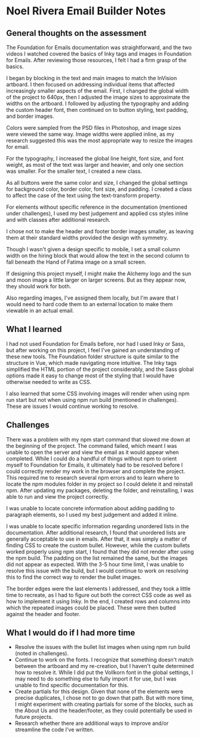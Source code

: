 # Noel Rivera Email Builder Notes

## General thoughts on the assessment

The Foundation for Emails documentation was straightforward, and the two videos I watched covered the basics of Inky tags and images in Foundation for Emails. After reviewing those resources, I felt I had a firm grasp of the basics.

I began by blocking in the text and main images to match the InVision artboard. I then focused on addressing individual items that affected increasingly smaller aspects of the email. First, I changed the global width of the project to 640px, then I adjusted the image sizes to approximate the widths on the artboard. I followed by adjusting the typography and adding the custom header font, then continued on to button styling, text padding, and border images.

Colors were sampled from the PSD files in Photoshop, and image sizes  were viewed the same way. Image widths were applied inline, as my research suggested this was the most appropriate way to resize the images for email.

For the typography, I increased the global line height, font size, and font weight, as most of the text was larger and heavier, and only one section was smaller. For the smaller text, I created a new class.

As all buttons were the same color and size, I changed the global settings for background color, border color, font size, and padding. I created a class to affect the case of the text using the text-transform property.

For elements without specific reference in the documentation (mentioned under challenges), I used my best judgement and applied css styles inline and with classes after additional research.

I chose not to make the header and footer border images smaller, as leaving them at their standard widths provided the design with symmetry.

Though I wasn't given a design specific to mobile, I set a small column width on the hiring block that would allow the text in the second column to fall beneath the Hand of Fatima image on a small screen.

If designing this project myself, I might make the Alchemy logo and the sun and moon image a little larger on larger screens. But as they appear now, they should work for both.

Also regarding images, I've assigned them locally, but I'm aware that I would need to hard code them to an external location to make them viewable in an actual email.

## What I learned

I had not used Foundation for Emails before, nor had I used Inky or Sass, but after working on this project, I feel I've gained an understanding of these new tools. The Foundation folder structure is quite similar to the structure in Vue, which made navigating more intuitive. The Inky tags simplified the HTML portion of the project considerably, and the Sass global options made it easy to change most of the styling that I would have otherwise needed to write as CSS.

I also learned that some CSS involving images will render when using npm run start but not when using npm run build (mentioned in challenges). These are issues I would continue working to resolve.

## Challenges

There was a problem with my npm start command that slowed me down at the beginning of the project. The command failed, which meant I was unable to open the server and view the email as it would appear when completed. While I could do a handful of things without npm to orient myself to Foundation for Emails, it ultimately had to be resolved before I could correctly render my work in the browser and complete the project. This required me to research several npm errors and to learn where to locate the npm modules folder in my project so I could delete it and reinstall npm. After updating my packages, deleting the folder, and reinstalling, I was able to run and view the project correctly.

I was unable to locate concrete information about adding padding to paragraph elements, so I used my best judgement and added it inline.

I was unable to locate specific information regarding unordered lists in the documentation. After additional research, I found that unordered lists are generally acceptable to use in emails. After that, it was simply a matter of finding CSS to create the custom bullet. However, while the custom bullets worked properly using npm start, I found that they did not render after using the npm build. The padding on the list remained the same, but the images did not appear as expected. With the 3-5 hour time limit, I was unable to resolve this issue with the build, but I would continue to work on resolving this to find the correct way to render the bullet images.

The border edges were the last elements I addressed, and they took a little time to recreate, as I had to figure out both the correct CSS code as well as how to implement it using Inky. In the end, I created rows and columns into which the repeated images could be placed. These were then butted against the header and footer.

## What I would do if I had more time

- Resolve the issues with the bullet list images when using npm run build (noted in challenges).
- Continue to work on the fonts. I recognize that something doesn't match between the artboard and my re-creation, but I haven't quite determined how to resolve it. While I did put the Vollkorn font in the global settings, I may need to do something else to fully import it for use, but I was unable to find specific documentation for this.
- Create partials for this design. Given that none of the elements were precise duplicates, I chose not to go down that path. But with more time, I might experiment with creating partials for some of the blocks, such as the About Us and the header/footer, as they could potentially be used in future projects.
- Research whether there are additional ways to improve and/or streamline the code I've written. 
